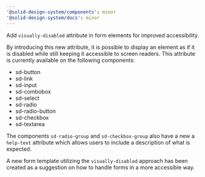 ```yaml
---
'@solid-design-system/components': minor
'@solid-design-system/docs': minor
---
```


Add `visually-disabled` attribute in form elements for improved accessibility.

By introducing this new attribute, it is possible to display an element as if it is disabled while still keeping it accessible to screen readers. This attribute is currently available on the following components:

- sd-button
- sd-link
- sd-input
- sd-combobox
- sd-select
- sd-radio
- sd-radio-button
- sd-checkbox
- sd-textarea

The components `sd-radio-group` and `sd-checkbox-group` also have a new a `help-text` attribute which allows users to include a description of what is expected.

A new form template utilizing the `visually-disabled` approach has been created as a suggestion on how to handle forms in a more accessible way.
